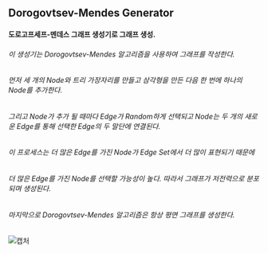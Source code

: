 ## Dorogovtsev-Mendes Generator

#### 도로고프세프-멘데스 그래프 생성기로 그래프 생성.
###### 이 생성기는 Dorogovtsev-Mendes 알고리즘을 사용하여 그래프를 작성한다.
###### 먼저 세 개의 Node와 트리 가장자리를 만들고 삼각형을 만든 다음 한 번에 하나의 Node를 추가한다.
###### 그리고 Node가 추가 될 때마다 Edge가 Random하게 선택되고 Node는 두 개의 새로운 Edge를 통해 선택한 Edge의 두 말단에 연결된다.

###### 이 프로세스는 더 많은 Edge를 가진 Node가 Edge Set에서 더 많이 표현되기 때문에 
###### 더 많은 Edge를 가진 Node를 선택할 가능성이 높다. 따라서 그래프가 저전력으로 분포되며 생성된다.

###### 마지막으로 Dorogovtsev-Mendes 알고리즘은 항상 평면 그래프를 생성한다.
![캡처](https://user-images.githubusercontent.com/40822689/64183523-fa407f00-cea4-11e9-801d-71840951e730.PNG)
